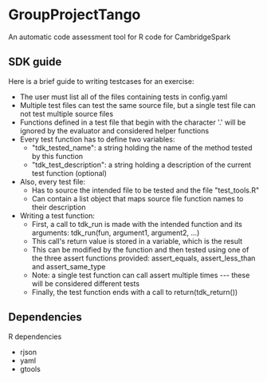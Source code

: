 # GroupProjectTango
An automatic code assessment tool for R code for CambridgeSpark

## SDK guide
Here is a brief guide to writing testcases for an exercise:
- The user must list all of the files containing tests in config.yaml
- Multiple test files can test the same source file, but a single test file can not test multiple source files
- Functions defined in a test file that begin with the character '.' will be ignored by the evaluator and considered helper functions
- Every test function has to define two variables:
  - "tdk_tested_name": a string holding the name of the method tested by this function
  - "tdk_test_description": a string holding a description of the current test function (optional)
- Also, every test file: 
  - Has to source the intended file to be tested and the file "test_tools.R"
  - Can contain a list object that maps source file function names to their description
- Writing a test function:
  - First, a call to tdk_run is made with the intended function and its arguments: tdk_run(fun, argument1, argument2, ...)
  - This call's return value is stored in a variable, which is the result
  - This can be modified by the function and then tested using one of the three assert functions provided: assert_equals, assert_less_than and assert_same_type
  - Note: a single test function can call assert multiple times --- these will be considered different tests
  - Finally, the test function ends with a call to return(tdk_return()) 

## Dependencies
R dependencies

 - rjson
 - yaml
 - gtools
